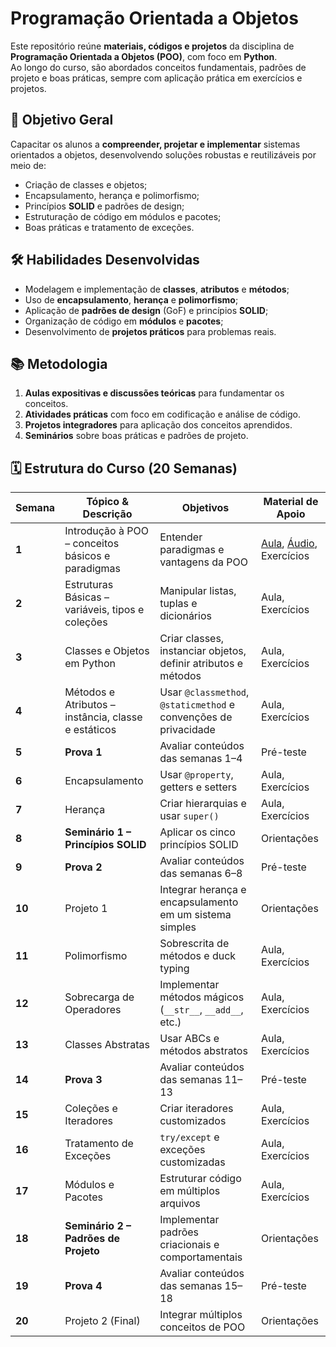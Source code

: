 # Programação Orientada a Objetos

Este repositório reúne **materiais, códigos e projetos** da disciplina de **Programação Orientada a Objetos (POO)**, com foco em **Python**.  
Ao longo do curso, são abordados conceitos fundamentais, padrões de projeto e boas práticas, sempre com aplicação prática em exercícios e projetos.

## 🎯 Objetivo Geral
Capacitar os alunos a **compreender, projetar e implementar** sistemas orientados a objetos, desenvolvendo soluções robustas e reutilizáveis por meio de:
- Criação de classes e objetos;
- Encapsulamento, herança e polimorfismo;
- Princípios **SOLID** e padrões de design;
- Estruturação de código em módulos e pacotes;
- Boas práticas e tratamento de exceções.

## 🛠️ Habilidades Desenvolvidas
- Modelagem e implementação de **classes**, **atributos** e **métodos**;
- Uso de **encapsulamento**, **herança** e **polimorfismo**;
- Aplicação de **padrões de design** (GoF) e princípios **SOLID**;
- Organização de código em **módulos** e **pacotes**;
- Desenvolvimento de **projetos práticos** para problemas reais.

## 📚 Metodologia
1. **Aulas expositivas e discussões teóricas** para fundamentar os conceitos.
2. **Atividades práticas** com foco em codificação e análise de código.
3. **Projetos integradores** para aplicação dos conceitos aprendidos.
4. **Seminários** sobre boas práticas e padrões de projeto.

## 🗓️ Estrutura do Curso (20 Semanas)

| Semana | Tópico & Descrição | Objetivos | Material de Apoio |
| ------ | ------------------ | --------- | ----------------- |
| **1** | Introdução à POO – conceitos básicos e paradigmas | Entender paradigmas e vantagens da POO | [Aula](Semana_01_(POO).ipynb), [Áudio](Semana_01_(POO).mp3), Exercícios |
| **2** | Estruturas Básicas – variáveis, tipos e coleções | Manipular listas, tuplas e dicionários | Aula, Exercícios |
| **3** | Classes e Objetos em Python | Criar classes, instanciar objetos, definir atributos e métodos | Aula, Exercícios |
| **4** | Métodos e Atributos – instância, classe e estáticos | Usar `@classmethod`, `@staticmethod` e convenções de privacidade | Aula, Exercícios |
| **5** | **Prova 1** | Avaliar conteúdos das semanas 1–4 | Pré-teste |
| **6** | Encapsulamento | Usar `@property`, getters e setters | Aula, Exercícios |
| **7** | Herança | Criar hierarquias e usar `super()` | Aula, Exercícios |
| **8** | **Seminário 1 – Princípios SOLID** | Aplicar os cinco princípios SOLID | Orientações |
| **9** | **Prova 2** | Avaliar conteúdos das semanas 6–8 | Pré-teste |
| **10** | Projeto 1 | Integrar herança e encapsulamento em um sistema simples | Orientações |
| **11** | Polimorfismo | Sobrescrita de métodos e duck typing | Aula, Exercícios |
| **12** | Sobrecarga de Operadores | Implementar métodos mágicos (`__str__`, `__add__`, etc.) | Aula, Exercícios |
| **13** | Classes Abstratas | Usar ABCs e métodos abstratos | Aula, Exercícios |
| **14** | **Prova 3** | Avaliar conteúdos das semanas 11–13 | Pré-teste |
| **15** | Coleções e Iteradores | Criar iteradores customizados | Aula, Exercícios |
| **16** | Tratamento de Exceções | `try/except` e exceções customizadas | Aula, Exercícios |
| **17** | Módulos e Pacotes | Estruturar código em múltiplos arquivos | Aula, Exercícios |
| **18** | **Seminário 2 – Padrões de Projeto** | Implementar padrões criacionais e comportamentais | Orientações |
| **19** | **Prova 4** | Avaliar conteúdos das semanas 15–18 | Pré-teste |
| **20** | Projeto 2 (Final) | Integrar múltiplos conceitos de POO | Orientações |
